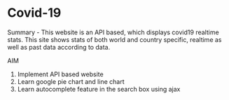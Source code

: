 # Covid-19
Summary - This website is an API based, which displays covid19 realtime stats. This site shows stats of both world and country specific, realtime as well as past data according to data.


AIM
1. Implement API based website
2. Learn google pie chart and line chart
3. Learn autocomplete feature in the search box using ajax
